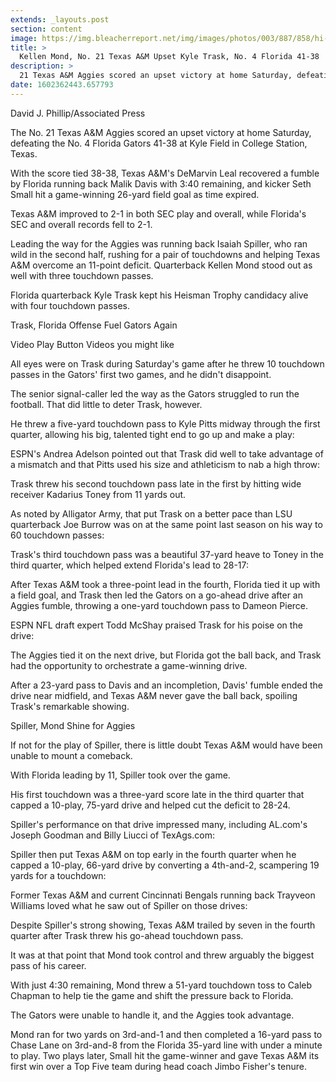 ```yaml
--- 
extends: _layouts.post 
section: content 
image: https://img.bleacherreport.net/img/images/photos/003/887/858/hi-res-4cdb9cf52403518fbf359cab6b2528cf_crop_exact.jpg?w=1200&h=1200&q=75 
title: > 
  Kellen Mond, No. 21 Texas A&M Upset Kyle Trask, No. 4 Florida 41-38 
description: > 
  21 Texas A&M Aggies scored an upset victory at home Saturday, defeating the No.4 Florida Gators 41-38 at Kyle Field in College Station, Texas.Texas A&M improved to 2-1 in both SEC play and overall, while Florida's SEC and overall records fell to 2-1.Florida quarterback Kyle Trask kept his Heisman Trophy candidacy alive with four touchdown passes.Trask, Florida Offense Fuel Gators AgainVideo Play Button Videos you might likeAll eyes were on Trask during Saturday's game after he threw 10 touchdown passes in the Gators' first two games, and he didn't disappoint. 
date: 1602362443.657793 
--- 
```

David J. Phillip/Associated Press

The No. 21 Texas A&M Aggies scored an upset victory at home Saturday, defeating the No. 4 Florida Gators 41-38 at Kyle Field in College Station, Texas.

With the score tied 38-38, Texas A&M's DeMarvin Leal recovered a fumble by Florida running back Malik Davis with 3:40 remaining, and kicker Seth Small hit a game-winning 26-yard field goal as time expired.

Texas A&M improved to 2-1 in both SEC play and overall, while Florida's SEC and overall records fell to 2-1.

Leading the way for the Aggies was running back Isaiah Spiller, who ran wild in the second half, rushing for a pair of touchdowns and helping Texas A&M overcome an 11-point deficit. Quarterback Kellen Mond stood out as well with three touchdown passes.

Florida quarterback Kyle Trask kept his Heisman Trophy candidacy alive with four touchdown passes.

Trask, Florida Offense Fuel Gators Again

Video Play Button Videos you might like

All eyes were on Trask during Saturday's game after he threw 10 touchdown passes in the Gators' first two games, and he didn't disappoint.

The senior signal-caller led the way as the Gators struggled to run the football. That did little to deter Trask, however.

He threw a five-yard touchdown pass to Kyle Pitts midway through the first quarter, allowing his big, talented tight end to go up and make a play:

ESPN's Andrea Adelson pointed out that Trask did well to take advantage of a mismatch and that Pitts used his size and athleticism to nab a high throw:

Trask threw his second touchdown pass late in the first by hitting wide receiver Kadarius Toney from 11 yards out.

As noted by Alligator Army, that put Trask on a better pace than LSU quarterback Joe Burrow was on at the same point last season on his way to 60 touchdown passes:

Trask's third touchdown pass was a beautiful 37-yard heave to Toney in the third quarter, which helped extend Florida's lead to 28-17:

After Texas A&M took a three-point lead in the fourth, Florida tied it up with a field goal, and Trask then led the Gators on a go-ahead drive after an Aggies fumble, throwing a one-yard touchdown pass to Dameon Pierce.

ESPN NFL draft expert Todd McShay praised Trask for his poise on the drive:

The Aggies tied it on the next drive, but Florida got the ball back, and Trask had the opportunity to orchestrate a game-winning drive.

After a 23-yard pass to Davis and an incompletion, Davis' fumble ended the drive near midfield, and Texas A&M never gave the ball back, spoiling Trask's remarkable showing.

Spiller, Mond Shine for Aggies

If not for the play of Spiller, there is little doubt Texas A&M would have been unable to mount a comeback.

With Florida leading by 11, Spiller took over the game.

His first touchdown was a three-yard score late in the third quarter that capped a 10-play, 75-yard drive and helped cut the deficit to 28-24.

Spiller's performance on that drive impressed many, including AL.com's Joseph Goodman and Billy Liucci of TexAgs.com:

Spiller then put Texas A&M on top early in the fourth quarter when he capped a 10-play, 66-yard drive by converting a 4th-and-2, scampering 19 yards for a touchdown:

Former Texas A&M and current Cincinnati Bengals running back Trayveon Williams loved what he saw out of Spiller on those drives:

Despite Spiller's strong showing, Texas A&M trailed by seven in the fourth quarter after Trask threw his go-ahead touchdown pass.

It was at that point that Mond took control and threw arguably the biggest pass of his career.

With just 4:30 remaining, Mond threw a 51-yard touchdown toss to Caleb Chapman to help tie the game and shift the pressure back to Florida.

The Gators were unable to handle it, and the Aggies took advantage.

Mond ran for two yards on 3rd-and-1 and then completed a 16-yard pass to Chase Lane on 3rd-and-8 from the Florida 35-yard line with under a minute to play. Two plays later, Small hit the game-winner and gave Texas A&M its first win over a Top Five team during head coach Jimbo Fisher's tenure.